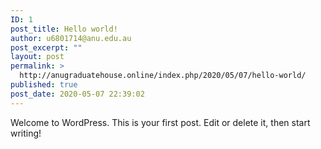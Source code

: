 ```yaml
---
ID: 1
post_title: Hello world!
author: u6801714@anu.edu.au
post_excerpt: ""
layout: post
permalink: >
  http://anugraduatehouse.online/index.php/2020/05/07/hello-world/
published: true
post_date: 2020-05-07 22:39:02
---
```

<!-- wp:paragraph -->
<p>Welcome to WordPress. This is your first post. Edit or delete it, then start writing!</p>
<!-- /wp:paragraph -->